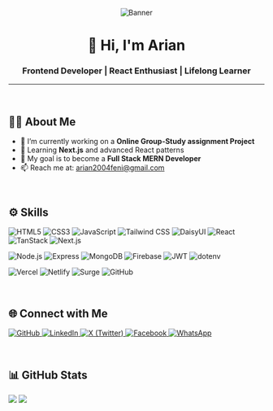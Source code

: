<!-- Banner -->
<p align="center">
  <img src="https://i.ibb.co.com/60LwH54P/github.png" alt="Banner" />
</p>

<h1 align="center">👋 Hi, I'm Arian</h1>
<h3 align="center">Frontend Developer | React Enthusiast | Lifelong Learner</h3>
<hr>
<br>

## 🧑‍💻 About Me

- 🚀 I’m currently working on a **Online Group-Study assignment Project**
- 🌱 Learning **Next.js** and advanced React patterns
- 🎯 My goal is to become a **Full Stack MERN Developer**
- 📫 Reach me at: arian2004feni@gmail.com

<br>

## ⚙️ Skills

<p>
  <img alt="HTML5" src="https://img.shields.io/badge/HTML5-E34F26?logo=html5&logoColor=white" />
  <img alt="CSS3" src="https://img.shields.io/badge/CSS3-1572B6?logo=css3&logoColor=white" />
  <img alt="JavaScript" src="https://img.shields.io/badge/JavaScript-F7DF1E?logo=javascript&logoColor=black" />
  <img alt="Tailwind CSS" src="https://img.shields.io/badge/TailwindCSS-38B2AC?logo=tailwindcss&logoColor=white" />
  <img alt="DaisyUI" src="https://img.shields.io/badge/DaisyUI-6EE7B7?logo=daisyui&logoColor=black" />

  <img alt="React" src="https://img.shields.io/badge/React-61DAFB?logo=react&logoColor=black" />
  <img alt="TanStack" src="https://img.shields.io/badge/TanStack-FF6B6B?logo=tanstack&logoColor=white" />
  <img alt="Next.js" src="https://img.shields.io/badge/Next.js-000000?logo=next.js&logoColor=white" />
</p>

<p>
  <img alt="Node.js" src="https://img.shields.io/badge/Node.js-339933?logo=node.js&logoColor=white" />
  <img alt="Express" src="https://img.shields.io/badge/Express.js-000000?logo=express&logoColor=white" />
  <img alt="MongoDB" src="https://img.shields.io/badge/MongoDB-47A248?logo=mongodb&logoColor=white" />
  <img alt="Firebase" src="https://img.shields.io/badge/Firebase-FFCA28?logo=firebase&logoColor=black" />

  <img alt="JWT" src="https://img.shields.io/badge/JWT-333333?logo=jsonwebtokens&logoColor=white" />
  <img alt="dotenv" src="https://img.shields.io/badge/dotenv-ADS?logo=dotenv&logoColor=white" />
</p>

<p>
  <img alt="Vercel" src="https://img.shields.io/badge/Vercel-000000?logo=vercel&logoColor=white" />
  <img alt="Netlify" src="https://img.shields.io/badge/Netlify-00C7B7?logo=netlify&logoColor=white" />
  <img alt="Surge" src="https://img.shields.io/badge/Surge-333333?logo=surge&logoColor=white" />
  <img alt="GitHub" src="https://img.shields.io/badge/GitHub-181717?logo=github&logoColor=white" />
</p>

<br>

## 🌐 Connect with Me

<p>
  <a href="https://github.com/arian2004feni" target="_blank">
    <img alt="GitHub" src="https://img.shields.io/badge/GitHub-181717?logo=github&logoColor=white" />
  </a>
  <a href="https://linkedin.com/in/arian2004feni" target="_blank">
    <img alt="LinkedIn" src="https://img.shields.io/badge/LinkedIn-0A66C2?logo=linkedin&logoColor=white" />
  </a>
  <a href="https://x.com/arian2004feni" target="_blank">
    <img alt="X (Twitter)" src="https://img.shields.io/badge/Twitter-000000?logo=x&logoColor=white" />
  </a>
  <a href="https://facebook.com/arian2004feni" target="_blank">
    <img alt="Facebook" src="https://img.shields.io/badge/Facebook-1877F2?logo=facebook&logoColor=white" />
  </a>
  <a href="https://wa.me/+8801638666280" target="_blank">
    <img alt="WhatsApp" src="https://img.shields.io/badge/WhatsApp-25D366?logo=whatsapp&logoColor=white" />
  </a>
</p>

<br>

## 📊 GitHub Stats

<p>
  <img src="https://github-readme-stats.vercel.app/api?username=arian2004feni&show_icons=true&theme=react" />
<!--   <img src="https://github-readme-streak-stats.herokuapp.com/?user=YOUR_GITHUB_USERNAME&theme=dark" />-->
  <img src="https://github-readme-stats.vercel.app/api/top-langs/?username=arian2004feni&layout=compact&theme=react" /> 
</p>

